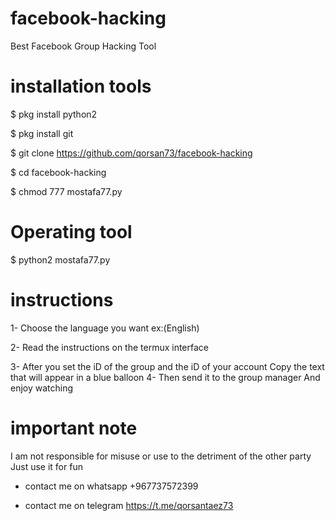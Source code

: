 # facebook-hacking
Best Facebook Group Hacking Tool

# installation tools

$ pkg install python2

$ pkg install git

$ git clone https://github.com/qorsan73/facebook-hacking

$ cd facebook-hacking

$ chmod 777 mostafa77.py

# Operating tool

$ python2 mostafa77.py

# instructions

1- Choose the language you want ex:(English)

2- Read the instructions on the termux interface

3- After you set the iD of the group and the iD of your account
Copy the text that will appear in a blue balloon
4- Then send it to the group manager And enjoy watching

# important note
I am not responsible for misuse or use to the detriment of the other party Just use it for fun

* contact me on whatsapp +967737572399

* contact me on telegram https://t.me/qorsantaez73
